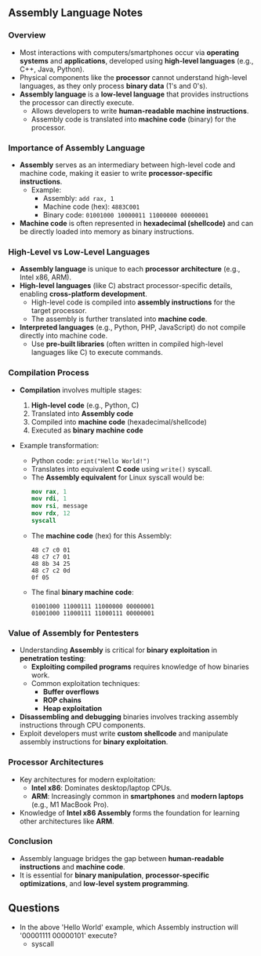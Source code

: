 ## Assembly Language Notes

### **Overview**
- Most interactions with computers/smartphones occur via **operating systems** and **applications**, developed using **high-level languages** (e.g., C++, Java, Python).
- Physical components like the **processor** cannot understand high-level languages, as they only process **binary data** (1's and 0's).
- **Assembly language** is a **low-level language** that provides instructions the processor can directly execute.
  - Allows developers to write **human-readable machine instructions**.
  - Assembly code is translated into **machine code** (binary) for the processor.

### **Importance of Assembly Language**
- **Assembly** serves as an intermediary between high-level code and machine code, making it easier to write **processor-specific instructions**.
  - Example:
    - Assembly: `add rax, 1`
    - Machine code (hex): `4883C001`
    - Binary code: `01001000 10000011 11000000 00000001`
- **Machine code** is often represented in **hexadecimal (shellcode)** and can be directly loaded into memory as binary instructions.

### **High-Level vs Low-Level Languages**
- **Assembly language** is unique to each **processor architecture** (e.g., Intel x86, ARM).
- **High-level languages** (like C) abstract processor-specific details, enabling **cross-platform development**.
  - High-level code is compiled into **assembly instructions** for the target processor.
  - The assembly is further translated into **machine code**.
- **Interpreted languages** (e.g., Python, PHP, JavaScript) do not compile directly into machine code.
  - Use **pre-built libraries** (often written in compiled high-level languages like C) to execute commands.
  
### **Compilation Process**
- **Compilation** involves multiple stages:
  1. **High-level code** (e.g., Python, C)
  2. Translated into **Assembly code**
  3. Compiled into **machine code** (hexadecimal/shellcode)
  4. Executed as **binary machine code**
  
- Example transformation:
  - Python code: `print("Hello World!")`
  - Translates into equivalent **C code** using `write()` syscall.
  - The **Assembly equivalent** for Linux syscall would be:
    ```nasm
    mov rax, 1
    mov rdi, 1
    mov rsi, message
    mov rdx, 12
    syscall
    ```
  - The **machine code** (hex) for this Assembly:
    ```shellcode
    48 c7 c0 01
    48 c7 c7 01
    48 8b 34 25
    48 c7 c2 0d
    0f 05
    ```
  - The final **binary machine code**:
    ```binary
    01001000 11000111 11000000 00000001
    01001000 11000111 11000111 00000001
    ```

### **Value of Assembly for Pentesters**
- Understanding **Assembly** is critical for **binary exploitation** in **penetration testing**:
  - **Exploiting compiled programs** requires knowledge of how binaries work.
  - Common exploitation techniques:
    - **Buffer overflows**
    - **ROP chains**
    - **Heap exploitation**
- **Disassembling and debugging** binaries involves tracking assembly instructions through CPU components.
- Exploit developers must write **custom shellcode** and manipulate assembly instructions for **binary exploitation**.

### **Processor Architectures**
- Key architectures for modern exploitation:
  - **Intel x86**: Dominates desktop/laptop CPUs.
  - **ARM**: Increasingly common in **smartphones** and **modern laptops** (e.g., M1 MacBook Pro).
- Knowledge of **Intel x86 Assembly** forms the foundation for learning other architectures like **ARM**. 

### **Conclusion**
- Assembly language bridges the gap between **human-readable instructions** and **machine code**.
- It is essential for **binary manipulation**, **processor-specific optimizations**, and **low-level system programming**.

## Questions
- In the above 'Hello World' example, which Assembly instruction will '00001111 00000101' execute?
	- syscall